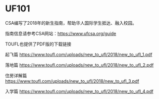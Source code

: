UF101
=====

CSA编写了2018年的新生指南，帮助华人国际学生抵达、融入校园。

指南信息请参考CSA网站：https://www.ufcsa.org/guide



TOUFL也提供了PDF版的下载链接

起飞篇 https://www.toufl.com/uploads/new_to_ufl/2018/new_to_ufl_1.pdf

落地篇 https://www.toufl.com/uploads/new_to_ufl/2018/new_to_ufl_2.pdf

住房详解篇 https://www.toufl.com/uploads/new_to_ufl/2018/new_to_ufl_3.pdf

入学篇 https://www.toufl.com/uploads/new_to_ufl/2018/new_to_ufl_4.pdf
